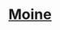 ﻿---
!LinkItem
Link: monk_hd.md
NameLink: <!--NameLink-->[Moine](hd_monk.md)<!--/NameLink-->
Id: classes_hd.md#moine
ParentLink: classes_hd.md#classes
Name: Moine
ParentName: Classes
AltName: '[Monk](#)'
Attributes: {}
---




# [Moine](hd_monk.md)



